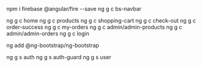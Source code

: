 npm i firebase @angular/fire --save
ng g c bs-navbar

ng g c home
ng g c products
ng g c shopping-cart
ng g c check-out
ng g c order-success
ng g c my-orders
ng g c admin/admin-products
ng g c admin/admin-orders
ng g c login

ng add @ng-bootstrap/ng-bootstrap

ng g s auth
ng g s auth-guard
ng g s user